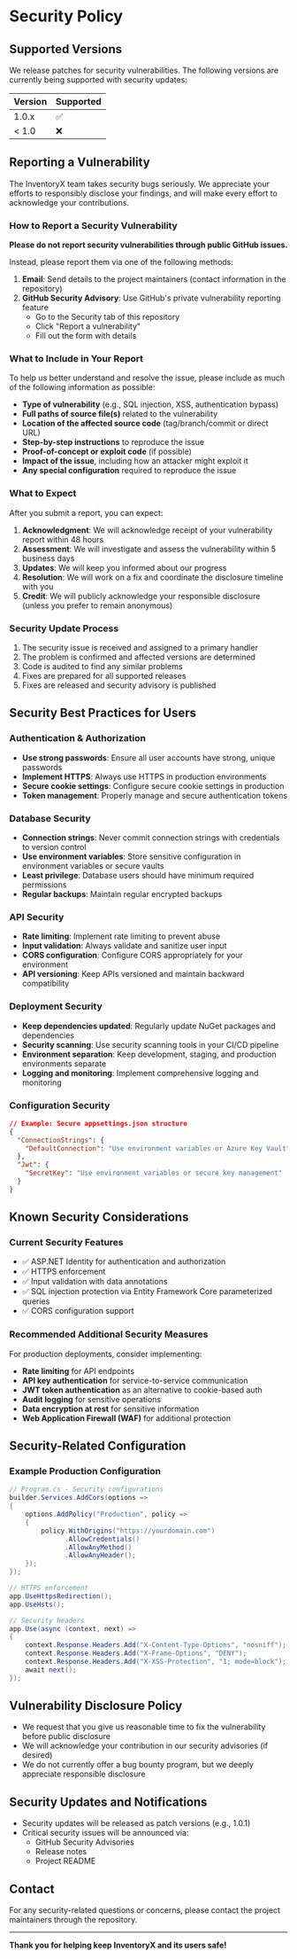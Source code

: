 # Security Policy

## Supported Versions

We release patches for security vulnerabilities. The following versions are currently being supported with security updates:

| Version | Supported          |
| ------- | ------------------ |
| 1.0.x   | :white_check_mark: |
| < 1.0   | :x:                |

## Reporting a Vulnerability

The InventoryX team takes security bugs seriously. We appreciate your efforts to responsibly disclose your findings, and will make every effort to acknowledge your contributions.

### How to Report a Security Vulnerability

**Please do not report security vulnerabilities through public GitHub issues.**

Instead, please report them via one of the following methods:

1. **Email**: Send details to the project maintainers (contact information in the repository)
2. **GitHub Security Advisory**: Use GitHub's private vulnerability reporting feature
   - Go to the Security tab of this repository
   - Click "Report a vulnerability"
   - Fill out the form with details

### What to Include in Your Report

To help us better understand and resolve the issue, please include as much of the following information as possible:

- **Type of vulnerability** (e.g., SQL injection, XSS, authentication bypass)
- **Full paths of source file(s)** related to the vulnerability
- **Location of the affected source code** (tag/branch/commit or direct URL)
- **Step-by-step instructions** to reproduce the issue
- **Proof-of-concept or exploit code** (if possible)
- **Impact of the issue**, including how an attacker might exploit it
- **Any special configuration** required to reproduce the issue

### What to Expect

After you submit a report, you can expect:

1. **Acknowledgment**: We will acknowledge receipt of your vulnerability report within 48 hours
2. **Assessment**: We will investigate and assess the vulnerability within 5 business days
3. **Updates**: We will keep you informed about our progress
4. **Resolution**: We will work on a fix and coordinate the disclosure timeline with you
5. **Credit**: We will publicly acknowledge your responsible disclosure (unless you prefer to remain anonymous)

### Security Update Process

1. The security issue is received and assigned to a primary handler
2. The problem is confirmed and affected versions are determined
3. Code is audited to find any similar problems
4. Fixes are prepared for all supported releases
5. Fixes are released and security advisory is published

## Security Best Practices for Users

### Authentication & Authorization

- **Use strong passwords**: Ensure all user accounts have strong, unique passwords
- **Implement HTTPS**: Always use HTTPS in production environments
- **Secure cookie settings**: Configure secure cookie settings in production
- **Token management**: Properly manage and secure authentication tokens

### Database Security

- **Connection strings**: Never commit connection strings with credentials to version control
- **Use environment variables**: Store sensitive configuration in environment variables or secure vaults
- **Least privilege**: Database users should have minimum required permissions
- **Regular backups**: Maintain regular encrypted backups

### API Security

- **Rate limiting**: Implement rate limiting to prevent abuse
- **Input validation**: Always validate and sanitize user input
- **CORS configuration**: Configure CORS appropriately for your environment
- **API versioning**: Keep APIs versioned and maintain backward compatibility

### Deployment Security

- **Keep dependencies updated**: Regularly update NuGet packages and dependencies
- **Security scanning**: Use security scanning tools in your CI/CD pipeline
- **Environment separation**: Keep development, staging, and production environments separate
- **Logging and monitoring**: Implement comprehensive logging and monitoring

### Configuration Security

```json
// Example: Secure appsettings.json structure
{
  "ConnectionStrings": {
    "DefaultConnection": "Use environment variables or Azure Key Vault"
  },
  "Jwt": {
    "SecretKey": "Use environment variables or secure key management"
  }
}
```

## Known Security Considerations

### Current Security Features

- ✅ ASP.NET Identity for authentication and authorization
- ✅ HTTPS enforcement
- ✅ Input validation with data annotations
- ✅ SQL injection protection via Entity Framework Core parameterized queries
- ✅ CORS configuration support

### Recommended Additional Security Measures

For production deployments, consider implementing:

- **Rate limiting** for API endpoints
- **API key authentication** for service-to-service communication
- **JWT token authentication** as an alternative to cookie-based auth
- **Audit logging** for sensitive operations
- **Data encryption at rest** for sensitive information
- **Web Application Firewall (WAF)** for additional protection

## Security-Related Configuration

### Example Production Configuration

```csharp
// Program.cs - Security configurations
builder.Services.AddCors(options =>
{
    options.AddPolicy("Production", policy =>
    {
        policy.WithOrigins("https://yourdomain.com")
              .AllowCredentials()
              .AllowAnyMethod()
              .AllowAnyHeader();
    });
});

// HTTPS enforcement
app.UseHttpsRedirection();
app.UseHsts();

// Security headers
app.Use(async (context, next) =>
{
    context.Response.Headers.Add("X-Content-Type-Options", "nosniff");
    context.Response.Headers.Add("X-Frame-Options", "DENY");
    context.Response.Headers.Add("X-XSS-Protection", "1; mode=block");
    await next();
});
```

## Vulnerability Disclosure Policy

- We request that you give us reasonable time to fix the vulnerability before public disclosure
- We will acknowledge your contribution in our security advisories (if desired)
- We do not currently offer a bug bounty program, but we deeply appreciate responsible disclosure

## Security Updates and Notifications

- Security updates will be released as patch versions (e.g., 1.0.1)
- Critical security issues will be announced via:
  - GitHub Security Advisories
  - Release notes
  - Project README

## Contact

For any security-related questions or concerns, please contact the project maintainers through the repository.

---

**Thank you for helping keep InventoryX and its users safe!**
